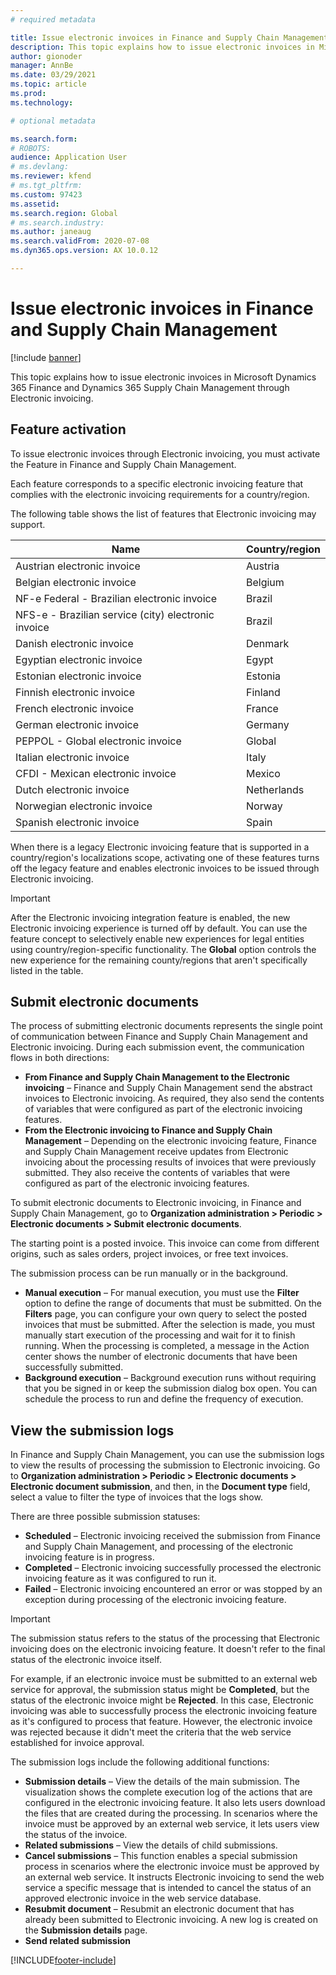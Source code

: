 ```yaml
---
# required metadata

title: Issue electronic invoices in Finance and Supply Chain Management
description: This topic explains how to issue electronic invoices in Microsoft Dynamics 365 Finance and Dynamics 365 Supply Chain Management through Electronic invoicing.
author: gionoder
manager: AnnBe
ms.date: 03/29/2021
ms.topic: article
ms.prod: 
ms.technology: 

# optional metadata

ms.search.form: 
# ROBOTS: 
audience: Application User
# ms.devlang: 
ms.reviewer: kfend
# ms.tgt_pltfrm: 
ms.custom: 97423
ms.assetid: 
ms.search.region: Global
# ms.search.industry: 
ms.author: janeaug
ms.search.validFrom: 2020-07-08
ms.dyn365.ops.version: AX 10.0.12

---
```


# Issue electronic invoices in Finance and Supply Chain Management

[!include [banner](../includes/banner.md)]

This topic explains how to issue electronic invoices in Microsoft Dynamics 365 Finance and Dynamics 365 Supply Chain Management through Electronic invoicing.


## Feature activation

To issue electronic invoices through Electronic invoicing, you must activate the Feature in Finance and Supply Chain Management.

Each feature corresponds to a specific electronic invoicing feature that complies with the electronic invoicing requirements for a country/region.

The following table shows the list of features that Electronic invoicing may support.

| Name                                              | Country/region |
|---------------------------------------------------|----------------|
|Austrian electronic invoice                        |Austria         |
|Belgian electronic invoice                         |Belgium         |
|NF-e  Federal - Brazilian electronic invoice       |Brazil          |
|NFS-e - Brazilian service (city) electronic invoice|Brazil          |
|Danish electronic invoice                          |Denmark         |
|Egyptian electronic invoice                        |Egypt           |
|Estonian electronic invoice                        |Estonia         |
|Finnish electronic invoice                         |Finland         |
|French electronic invoice                          |France          |
|German electronic invoice                          |Germany         |
|PEPPOL - Global electronic invoice                 |Global          |
|Italian electronic invoice                         |Italy           |
|CFDI - Mexican electronic invoice                  |Mexico          |
|Dutch electronic invoice                           |Netherlands     |
|Norwegian electronic invoice                       |Norway          |
|Spanish electronic invoice                         |Spain           |

When there is a legacy Electronic invoicing feature that is supported in a country/region's localizations scope, activating one of these features turns off the legacy feature and enables electronic invoices to be issued through Electronic invoicing.

> [!IMPORTANT]
> After the Electronic invoicing integration feature is enabled, the new Electronic invoicing experience is turned off by default. You can use the feature concept to selectively enable new experiences for legal entities using country/region-specific functionality. The **Global** option controls the new experience for the remaining county/regions that aren't specifically listed in the table.

## Submit electronic documents

The process of submitting electronic documents represents the single point of communication between Finance and Supply Chain Management and Electronic invoicing. During each submission event, the communication flows in both directions:

- **From Finance and Supply Chain Management to the Electronic invoicing** – Finance and Supply Chain Management send the abstract invoices to Electronic invoicing. As required, they also send the contents of variables that were configured as part of the electronic invoicing features.
- **From the Electronic invoicing to Finance and Supply Chain Management** – Depending on the electronic invoicing feature, Finance and Supply Chain Management receive updates from Electronic invoicing about the processing results of invoices that were previously submitted. They also receive the contents of variables that were configured as part of the electronic invoicing features.

To submit electronic documents to Electronic invoicing, in Finance and Supply Chain Management, go to **Organization administration &gt; Periodic &gt; Electronic documents &gt; Submit electronic documents**.

The starting point is a posted invoice. This invoice can come from different origins, such as sales orders, project invoices, or free text invoices.

The submission process can be run manually or in the background.

- **Manual execution** – For manual execution, you must use the **Filter** option to define the range of documents that must be submitted. On the **Filters** page, you can configure your own query to select the posted invoices that must be submitted. After the selection is made, you must manually start execution of the processing and wait for it to finish running. When the processing is completed, a message in the Action center shows the number of electronic documents that have been successfully submitted.
- **Background execution** – Background execution runs without requiring that you be signed in or keep the submission dialog box open. You can schedule the process to run and define the frequency of execution.

## View the submission logs

In Finance and Supply Chain Management, you can use the submission logs to view the results of processing the submission to Electronic invoicing. Go to **Organization administration &gt; Periodic &gt; Electronic documents &gt; Electronic document submission**, and then, in the **Document type** field, select a value to filter the type of invoices that the logs show.

There are three possible submission statuses:

- **Scheduled** – Electronic invoicing received the submission from Finance and Supply Chain Management, and processing of the electronic invoicing feature is in progress.
- **Completed** – Electronic invoicing successfully processed the electronic invoicing feature as it was configured to run it.
- **Failed** – Electronic invoicing encountered an error or was stopped by an exception during processing of the electronic invoicing feature.

> [!IMPORTANT]
> The submission status refers to the status of the processing that Electronic invoicing does on the electronic invoicing feature. It doesn't refer to the final status of the electronic invoice itself.
>
> For example, if an electronic invoice must be submitted to an external web service for approval, the submission status might be **Completed**, but the status of the electronic invoice might be **Rejected**. In this case, Electronic invoicing was able to successfully process the electronic invoicing feature as it's configured to process that feature. However, the electronic invoice was rejected because it didn't meet the criteria that the web service established for invoice approval.

The submission logs include the following additional functions:

- **Submission details** – View the details of the main submission. The visualization shows the complete execution log of the actions that are configured in the electronic invoicing feature. It also lets users download the files that are created during the processing. In scenarios where the invoice must be approved by an external web service, it lets users view the status of the invoice.
- **Related submissions** – View the details of child submissions.
- **Cancel submissions** – This function enables a special submission process in scenarios where the electronic invoice must be approved by an external web service. It instructs Electronic invoicing to send the web service a specific message that is intended to cancel the status of an approved electronic invoice in the web service database.
- **Resubmit document** – Resubmit an electronic document that has already been submitted to Electronic invoicing. A new log is created on the **Submission details** page.
- **Send related submission**


[!INCLUDE[footer-include](../../includes/footer-banner.md)]
